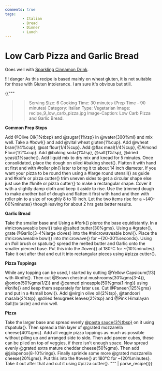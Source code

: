 ```yaml
---
comments: true
tags:
        - Italian
        - Bread
        - Dinner
        - Lunch
---
```


# Low Carb Pizza and Garlic Bread

Goes well with [Sparkling Cinnamon Drink](../Drinks/recipe_1_sparkling_cinnamon.md).

!!! danger
    As this recipe is based mainly on wheat gluten, it is not suitable for those with Gluten Intolerance. I am sure it's obvious but still.

{{"""
>> Serving Size:  6
>> Cooking Time: 30 minutes (Prep Time - 90 minutes)
>> Category: Italian
>> Type: Vegetarian
>> Image: recipe_9_low_carb_pizza.jpg
>> Image-Caption: Low Carb Pizza and Garlic Bread.

**Common Prep Steps**

Add @Olive Oil{1%tbsp} and @sugar{1%tsp} in @water{300%ml} and mix well.
Take a #bowl{} and add @vital wheat gluten{1%cup}.
Add @wheat bran{1/4%cup}, @oat flour{1/4%cup}.
Add @flax meal{1/4%cup}, @Almond Flour{1/2%cup}.
Add @baking soda{1%tsp}, @salt{1%tsp}, @dried yeast{1%sachet}.
Add liquid mix to dry mix and knead for 5 minutes.
Once consolidated, place the dough on oiled #baking sheet{}.
Flatten it with hand at first and with #roller pin{} later to bring it to about 14 inch diameter. 
If you want your pizza to be round then using a #large round utensil{} as guide and #knife or pizza cutter{} trim uneven sides to get a circular shape else just use the #knife or pizza cutter{} to make a rectangular shape.
Cover it with a slightly damp cloth and keep it aside to rise.
Use the trimmed dough to make another ball of dough and flatten it first with hand and then with roller pin to a size of roughly 8 to 10 inch.
Let the two items rise for a ~{40-60%minutes} though leaving for about 2 hrs gets better results.

**Garlic Bread**

Take the smaller base and Using a #fork{} pierce the base equidistantly.
In a #microwaveable bowl{} take @salted butter{30%gms}.
Using a #grater{}, grate @Garlic{3-4%large cloves} into the #microwaveable bowl{}.
Place the #microwaveable bowl{} into #microwave{} for ~{20-30%seconds}.
Using an #oil brush or spatula{} spread the melted butter and Garlic onto the smaller pierced base.
Put this into the #oven{} at 180°C for ~{10%minutes}.
Take it out after that and cut it into rectangular pieces using #pizza cutter{}.

**Pizza  Toppings**

While any topping can be used, I started by cutting @Yellow Capsicum{1/3} with #knife{}.
Then cut @Brown chestnut mushrooms{30%gms(3-4)}, @onion{50%gms(1/2)} and @canned pineapple{50%gms(1 ring)} using #knife{} and keep them separately for later use.
Cut @Paneer{125%gms} and put in a #small bowl{}.
Add @virgin olive oil{2%tsp}, @tandoori masala{2%tsp}, @dried fenugreek leaves{2%tsp} and @Pink Himalayan Salt{to taste} and mix well.

**Pizza**

Take the larger base and spread evenly [@pasta sauce{3%tbsp}](https://kutt.it/pesto-sauce) on it using #spatula{}.
Then spread a thin layer of @grated mozzarella cheese{40%gms}.
Add all veggie pizza toppings as much as possible without piling up and arranged side to side.
Then add paneer cubes, these can be piled on top of veggies, if there isn't enough space.
Now spread evenly @grated extra mature cheddar cheese{50%gms}.
Then add @jalapenos{8-10%rings}.
Finally sprinkle some more @grated mozzarella cheese{20%gms}.
Put this into the #oven{} at 180°C for ~{20%minutes}.
Take it out after that and cut it using #pizza cutter{}.
""" | parse_recipe()}}
